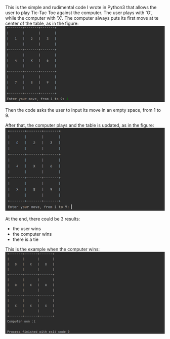 This is the simple and rudimental code I wrote in Python3 that allows the user to play Tic-Tac Toe against the computer.
The user plays with 'O', while the computer with 'X'.
The computer always puts its first move at te center of the table, as in the figure:
![first_move](./figures/first_move.png)

Then the code asks the user to input its move in an empty space, from 1 to 9.

After that, the computer plays and the table is updated, as in the figure:
![computer_move](./figures/computer_move.png)

At the end, there could be 3 results:
- the user wins
- the computer wins
- there is a tie

This is the example when the computer wins:
![computer_won](./figures/computer_won.png)
